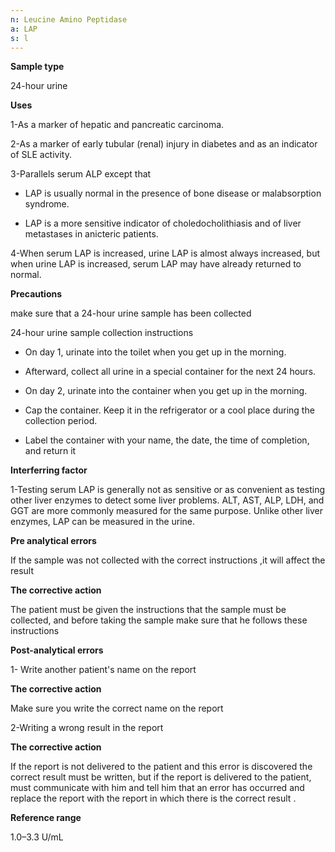 ```yaml
---
n: Leucine Amino Peptidase
a: LAP
s: l
---
```



__Sample type__

24-hour urine

__Uses__

1-As a marker of hepatic and pancreatic carcinoma.

2-As a marker of early tubular (renal) injury in diabetes and as an indicator of SLE activity.

3-Parallels serum ALP except that

-	LAP is usually normal in the presence of bone disease or malabsorption syndrome.

-	LAP is a more sensitive indicator of choledocholithiasis and of liver metastases in anicteric patients.

4-When serum LAP is increased, urine LAP is almost always increased, but when urine LAP is increased, serum LAP may have already returned to normal.

__Precautions__

make sure that a 24-hour urine sample has been collected

24-hour urine sample collection instructions

- On day 1, urinate into the toilet when you get up in the morning.

- Afterward, collect all urine in a special container for the next 24 hours.

- On day 2, urinate into the container when you get up in the morning.

- Cap the container. Keep it in the refrigerator or a cool place during the collection period.

- Label the container with your name, the date, the time of completion, and return it

__Interferring factor__ 

1-Testing serum LAP is generally not as sensitive or as convenient as testing other liver enzymes to detect some liver problems. ALT, AST, ALP, LDH, and GGT are more commonly measured for the same purpose. Unlike other liver enzymes, LAP can be measured in the urine.

__Pre analytical errors__

If the sample was not collected with the correct instructions ,it will affect the result

__The corrective action__

The patient must be given the instructions that the sample must be 
collected, and before taking the sample make sure that he follows these 
instructions

__Post-analytical errors__ 

1- Write another patient's name on the report

__The corrective action__

Make sure you write the correct name on the report

2-Writing a wrong result in the report

__The corrective action__

If the report is not delivered to the patient and this error is discovered
the correct result must be written, but if the report is delivered to the
patient, must communicate with him and tell him that an error has occurred 
and replace the report with the report in which there is the correct result .

__Reference range__

1.0–3.3 U/mL